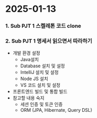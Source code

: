 # 2025-01-13
### 1. Sub PJT 1 스켈레톤 코드 clone
### 2. Sub PJT 1 명세서 읽으면서 따라하기
- 개발 환경 설정
    - Java설치
    - Database 설치 및 설정
    - IntelliJ 설치 및 설정
    - Node JS 설치
    - VS 코드 설치 및 설정
- 프론트엔드 빌드 및 통합 빌드
- 참고할 내용 숙지
    - 세션 인증 및 토큰 인증
    - ORM (JPA, Hibernate, Query DSL)